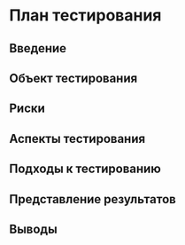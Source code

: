 # План тестирования
## Введение
## Объект тестирования
## Риски
## Аспекты тестирования
## Подходы к тестированию
## Представление результатов
## Выводы
